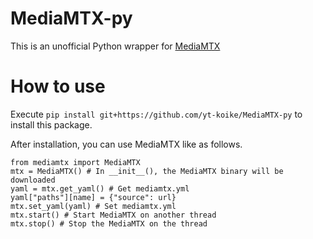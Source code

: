 # MediaMTX-py

This is an unofficial Python wrapper for [MediaMTX](https://mediamtx.org/)

# How to use

Execute `pip install git+https://github.com/yt-koike/MediaMTX-py` to install this package.

After installation, you can use MediaMTX like as follows.

```
from mediamtx import MediaMTX
mtx = MediaMTX() # In __init__(), the MediaMTX binary will be downloaded
yaml = mtx.get_yaml() # Get mediamtx.yml
yaml["paths"][name] = {"source": url}
mtx.set_yaml(yaml) # Set mediamtx.yml
mtx.start() # Start MediaMTX on another thread
mtx.stop() # Stop the MediaMTX on the thread
```
